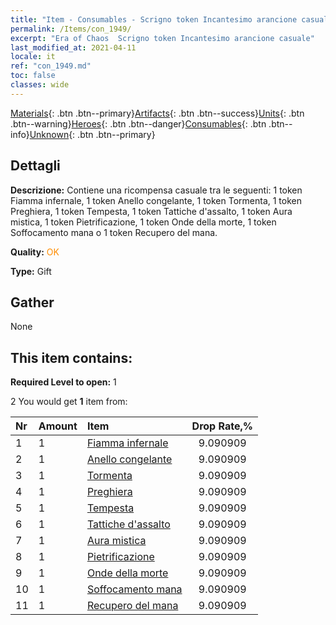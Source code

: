 ```yaml
---
title: "Item - Consumables - Scrigno token Incantesimo arancione casuale"
permalink: /Items/con_1949/
excerpt: "Era of Chaos  Scrigno token Incantesimo arancione casuale"
last_modified_at: 2021-04-11
locale: it
ref: "con_1949.md"
toc: false
classes: wide
---
```

 [Materials](/it/Items/){: .btn .btn--primary}[Artifacts](/it/Items/Artifacts/){: .btn .btn--success}[Units](/it/Items/Units/){: .btn .btn--warning}[Heroes](/it/Items/Heroes/){: .btn .btn--danger}[Consumables](/it/Items/Consumables/){: .btn .btn--info}[Unknown](/it/Items/Unknown/){: .btn .btn--primary}

## Dettagli
 **Descrizione:** Contiene una ricompensa casuale tra le seguenti: 1 token Fiamma infernale, 1 token Anello congelante, 1 token Tormenta, 1 token Preghiera, 1 token Tempesta, 1 token Tattiche d'assalto, 1 token Aura mistica, 1 token Pietrificazione, 1 token Onde della morte, 1 token Soffocamento mana o 1 token Recupero del mana.

 **Quality:** <span style="color: #FF8C00">OK</span>

 **Type:** Gift

## Gather

  None

## This item contains:

 **Required Level to open:** 1

 2 You would get **1** item  from:

  | Nr | Amount |     Item    | Drop Rate,% |
  |:---|:-------|:------------|:---------:|
  | 1 | 1 | [Fiamma infernale](/it/Items/her_406/) | 9.090909 | 
  | 2 | 1 | [Anello congelante](/it/Items/her_421/) | 9.090909 | 
  | 3 | 1 | [Tormenta](/it/Items/her_423/) | 9.090909 | 
  | 4 | 1 | [Preghiera](/it/Items/her_432/) | 9.090909 | 
  | 5 | 1 | [Tempesta](/it/Items/her_445/) | 9.090909 | 
  | 6 | 1 | [Tattiche d'assalto](/it/Items/her_450/) | 9.090909 | 
  | 7 | 1 | [Aura mistica](/it/Items/her_470/) | 9.090909 | 
  | 8 | 1 | [Pietrificazione](/it/Items/her_471/) | 9.090909 | 
  | 9 | 1 | [Onde della morte](/it/Items/her_456/) | 9.090909 | 
  | 10 | 1 | [Soffocamento mana](/it/Items/her_480/) | 9.090909 | 
  | 11 | 1 | [Recupero del mana](/it/Items/her_482/) | 9.090909 | 
